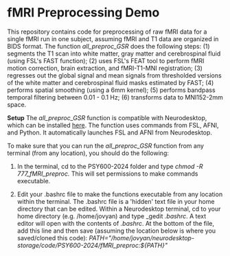 # fMRI Preprocessing Demo
This repository contains code for preprocessing of raw fMRI data for a single fMRI run in one subject, assuming fMRI and T1 data are organized in BIDS format. The function _all_preproc_GSR_ does the following steps: (1) segments the T1 scan into white matter, gray matter and cerebrospinal fluid (using FSL's FAST function); (2) uses FSL's FEAT tool to perform fMRI motion correction, brain extraction, and fMRI-T1-MNI registration; (3) regresses out the global signal and mean signals from thresholded versions of the white matter and cerebrospinal fluid masks estimated by FAST; (4) performs spatial smoothing (using a 6mm kernel); (5) performs bandpass temporal filtering between 0.01 - 0.1 Hz; (6) transforms data to MNI152-2mm space.

**Setup**
The _all_preproc_GSR_ function is compatible with Neurodesktop, which can be installed [here](https://www.neurodesk.org/docs/getting-started/neurodesktop/). The function uses commands from FSL, AFNI, and Python. It automatically launches FSL and AFNI from Neurodesktop.

To make sure that you can run the _all_preproc_GSR_ function from any terminal (from any location), you should do the following:

1. In the terminal, cd to the PSY600-2024 folder and type _chmod -R 777_fMRI_preproc._ This will set permissions to make commands executable.
  
2. Edit your .bashrc file to make the functions executable from any location within the terminal. The .bashrc file is a 'hidden' text file in your home directory that can be edited. Within a Neurodesktop terminal, cd to your home directory (e.g. /home/jovyan) and type _gedit _.bashrc_. A text editor will open with the contents of _.bashrc_. At the bottom of the file, add this line and then save (assuming the location below is where you saved/cloned this code):
_PATH="/home/jovyan/neurodesktop-storage/code/PSY600-2024/fMRI_preproc:${PATH}"_
